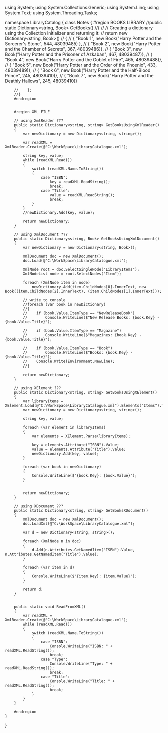 ﻿using System;
using System.Collections.Generic;
using System.Linq;
using System.Text;
using System.Threading.Tasks;

namespace LibraryCatalog
{
	class Notes
	{
	#region BOOKS LIBRARY
		//public static Dictionary<string, Book> GetBooks()
		//{
		//    // Creating a dictionary using the Collection Initializer and returning it:
		//    return new Dictionary<string, Book>()
		//    {
		//        { "Book 1", new Book("Harry Potter and the Sorcerer's Stone", 544, 48039485) },
		//        { "Book 2", new Book("Harry Potter and the Chamber of Secrets", 367, 48039486)},
		//        { "Book 3", new Book("Harry Potter and the Prisoner of Azkaban", 467, 48039487)},
		//        { "Book 4", new Book("Harry Potter and the Goblet of Fire", 465, 48039488)},
		//        { "Book 5", new Book("Harry Potter and the Order of the Phoenix", 433, 48039489)},
		//        { "Book 6", new Book("Harry Potter and the Half-Blood Prince", 245, 48039410)},
		//        { "Book 7", new Book("Harry Potter and the Deathly Hallows", 245, 48039410)}

		//    };
		//}
		#endregion


		#region XML FILE

		// using XmlReader ???
		public static Dictionary<string, string> GetBooksUsingXmlReader()
		{
			var newDictionary = new Dictionary<string, string>();

			var readXML = XmlReader.Create(@"C:\WorkSpace\LibraryCatalogue.xml");

			string key, value;
			while (readXML.Read())
			{
				switch (readXML.Name.ToString())
				{
					case "ISBN":
						key = readXML.ReadString();
						break;
					case "Title":
						value = readXML.ReadString();
						break;
				}
			}
			//newDictionary.Add(key, value);

			return newDictionary;
		}

		// using XmlDocument ??? 
		public static Dictionary<string, Book> GetBooksUsingXmlDocument()
		{
			var newDictionary = new Dictionary<string, Book>();

			XmlDocument doc = new XmlDocument();
			doc.Load(@"C:\WorkSpace\LibraryCatalogue.xml");

			XmlNode root = doc.SelectSingleNode("LibraryItems");
			XmlNodeList node = root.SelectNodes("Item");

			foreach (XmlNode item in node)
				newDictionary.Add(item.ChildNodes[0].InnerText, new Book((item.ChildNodes[2].InnerText), (item.ChildNodes[1].InnerText)));

			// write to console
			//foreach (var book in newDictionary)
			//{
			//    if (book.Value.ItemType == "NewReleaseBook")
			//        Console.WriteLine($"New Release Books: {book.Key} - {book.Value.Title}");

			//    if (book.Value.ItemType == "Magazine")
			//        Console.WriteLine($"Magazines: {book.Key} - {book.Value.Title}");

			//    if (book.Value.ItemType == "Book")
			//        Console.WriteLine($"Books: {book.Key} - {book.Value.Title}");
			//    Console.Write(Environment.NewLine);
			//}

			return newDictionary;
		}

		// using XElement ???
		public static Dictionary<string, string> GetBooksUsingXElement()
		{
			var libraryItems = XElement.Load(@"C:\WorkSpace\LibraryCatalogue.xml").Elements("Items").ToString();
			var newDictionary = new Dictionary<string, string>();

			string key, value;

			foreach (var element in libraryItems)
			{
				var elements = XElement.Parse(libraryItems);

				key = elements.Attribute("ISBN").Value;
				value = elements.Attribute("Title").Value;
				newDictionary.Add(key, value);
			}

			foreach (var book in newDictionary)
			{
				Console.WriteLine($"{book.Key}: {book.Value}");
			}


			return newDictionary;
		}

		// using XDocument ???
		public static Dictionary<string, string> GetBooksXDocument()
		{
			XmlDocument doc = new XmlDocument();
			doc.LoadXml(@"C:\WorkSpace\LibraryCatalogue.xml");

			var d = new Dictionary<string, string>();

			foreach (XmlNode n in doc)
			{
				d.Add(n.Attributes.GetNamedItem("ISBN").Value, n.Attributes.GetNamedItem("Title").Value);
			}

			foreach (var item in d)
			{
				Console.WriteLine($"{item.Key}: {item.Value}");
			}

			return d;
		}


		public static void ReadFromXML()
		{
			var readXML = XmlReader.Create(@"C:\WorkSpace\LibraryCatalogue.xml");
			while (readXML.Read())
			{
				switch (readXML.Name.ToString())
				{
					case "ISBN":
						Console.WriteLine("ISBN: " + readXML.ReadString());
						break;
					case "Type":
						Console.WriteLine("Type: " + readXML.ReadString());
						break;
					case "Title":
						Console.WriteLine("Title: " + readXML.ReadString());
						break;
				}
			}
		}

		#endregion
	}
}
